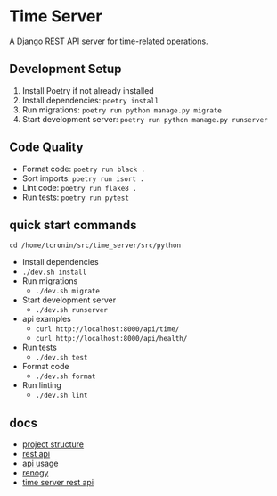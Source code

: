 # Time Server

A Django REST API server for time-related operations.

## Development Setup

1. Install Poetry if not already installed
2. Install dependencies: `poetry install`
3. Run migrations: `poetry run python manage.py migrate`
4. Start development server: `poetry run python manage.py runserver`

## Code Quality

- Format code: `poetry run black .`
- Sort imports: `poetry run isort .`
- Lint code: `poetry run flake8 .`
- Run tests: `poetry run pytest`


## quick start commands
```cd /home/tcronin/src/time_server/src/python```

-  Install dependencies
  - ```./dev.sh install```
- Run migrations
  - ```./dev.sh migrate```
- Start development server
  - ```./dev.sh runserver```
- api examples
  - ```curl http://localhost:8000/api/time/```
  - ```curl http://localhost:8000/api/health/```
- Run tests
  - ```./dev.sh test```
- Format code
  - ```./dev.sh format```
- Run linting
  - ```./dev.sh lint```

## docs
- [project structure](docs/PROJECT_STRUCTURE.md)
- [rest api](docs/REST_API_DOCUMENTATION.md)
- [api usage](docs/API_USAGE_EXAMPLES.md)
- [renogy](docs/RENOGY_MODULE_DOCUMENTATION.md)
- [time server rest api](docs/SWAGGER_UI_DOCUMENTATION.md)
